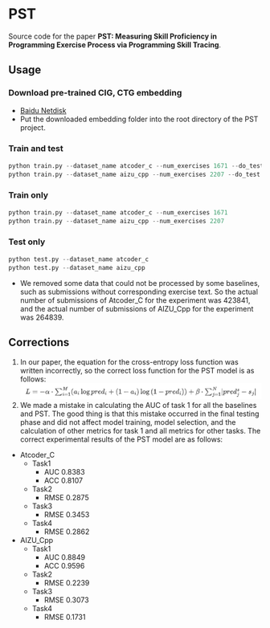 # PST
Source code for the paper **PST: Measuring Skill Proficiency in Programming Exercise Process via Programming Skill Tracing**.

## Usage
### Download pre-trained CIG, CTG embedding
- [Baidu Netdisk](https://pan.baidu.com/s/16JV_8elbMLQ2_OurZk1PTA?pwd=78n3)
- Put the downloaded embedding folder into the root directory of the PST project.

### Train and test
```python
python train.py --dataset_name atcoder_c --num_exercises 1671 --do_test True
python train.py --dataset_name aizu_cpp --num_exercises 2207 --do_test True
```
### Train only
```python
python train.py --dataset_name atcoder_c --num_exercises 1671
python train.py --dataset_name aizu_cpp --num_exercises 2207
```
### Test only
```python
python test.py --dataset_name atcoder_c
python test.py --dataset_name aizu_cpp
```
- We removed some data that could not be processed by some baselines, such as submissions without corresponding exercise text. So the actual number of submissions of Atcoder_C for the experiment was 423841, and the actual number of submissions of AIZU_Cpp for the experiment was 264839.
## Corrections
1. In our paper, the equation for the cross-entropy loss function was written incorrectly, so the correct loss function for the PST model is as follows:
![PST_equation](/equation/PST.png)
2. We made a mistake in calculating the AUC of task 1 for all the baselines and PST. The good thing is that this mistake occurred in the final testing phase and did not affect model training, model selection, and the calculation of other metrics for task 1 and all metrics for other tasks. The correct experimental results of the PST model are as follows:
- Atcoder_C
  - Task1
    - AUC 0.8383
    - ACC 0.8107
  - Task2
    - RMSE 0.2875
  - Task3
    - RMSE 0.3453
  - Task4
    - RMSE 0.2862
- AIZU_Cpp
  - Task1
    - AUC 0.8849
    - ACC 0.9596
  - Task2
    - RMSE 0.2239
  - Task3
    - RMSE 0.3073
  - Task4
    - RMSE 0.1731

